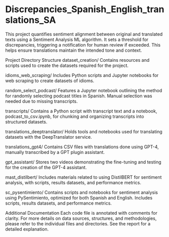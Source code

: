 # Discrepancies_Spanish_English_translations_SA
This project quantifies sentiment alignment between original and translated texts using a Sentiment Analysis ML algorithm. It sets a threshold for discrepancies, triggering a notification for human review if exceeded. This helps ensure translations maintain the intended tone and context.

Project Directory Structure
dataset_creation/
Contains resources and scripts used to create the datasets required for the project.

idioms_web_scraping/
Includes Python scripts and Jupyter notebooks for web scraping to create datasets of idioms.

random_select_podcast/
Features a Jupyter notebook outlining the method for randomly selecting podcast titles in Spanish. Manual selection was needed due to missing transcripts.

transcripts/
Contains a Python script with transcript text and a notebook, podcast_to_csv.ipynb, for chunking and organizing transcripts into structured datasets.

translations_deeptranslator/
Holds tools and notebooks used for translating datasets with the DeepTranslator service.

translations_gpt4/
Contains CSV files with translations done using GPT-4, manually transcribed by a GPT plugin assistant.

gpt_assistant/
Stores two videos demonstrating the fine-tuning and testing for the creation of the GPT-4 assistant.

mast_distilbert/
Includes materials related to using DistilBERT for sentiment analysis, with scripts, results datasets, and performance metrics.

sc_pysentimiento/
Contains scripts and notebooks for sentiment analysis using PySentimiento, optimized for both Spanish and English. Includes scripts, results datasets, and performance metrics.

Additional Documentation
Each code file is annotated with comments for clarity. For more details on data sources, structures, and methodologies, please refer to the individual files and directories. See the report for a detailed explanation.
